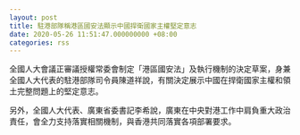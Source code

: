 ```yaml
---
layout: post
title: 駐港部隊稱港區國安法顯示中國捍衛國家主權堅定意志
date: 2020-05-26 11:51:47.000000000 +08:00
categories: rss
---
```


全國人大會議正審議授權常委會制定「港區國安法」及執行機制的決定草案，身兼全國人大代表的駐港部隊司令員陳道祥說，有關決定展示中國在捍衛國家主權和領土完整問題上的堅定意志。

另外，全國人大代表、廣東省委書記李希說，廣東在中央對港工作中肩負重大政治責任，會全力支持落實相關機制，與香港共同落實各項部署要求。
